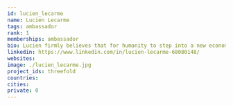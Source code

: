 ```yaml
---
id: lucien_lecarme
name: Lucien Lecarme
tags: ambassador
rank: 1
memberships: ambassador
bio: Lucien firmly believes that for humanity to step into a new economic system, we have to embrace a new story first. His passion is to be a co-author of this world wide story, in the realization that we all contribute in our unique way to this book of transformation. Lucien helps through his blogs, the youtube channel 'CryptoEducator' and by public talks about Crypto, Bitcoin, ThreeFold and the revolution of money. Lucien believes that technology will be the root of fundamental changes that will redistribute the stored wealth from the top of pyramids into the wallets of all.
linkedin: https://www.linkedin.com/in/lucien-lecarme-68080148/
websites: 
image: ./lucien_lecarme.jpg
project_ids: threefold
countries: 
cities: 
private: 0
---
```

